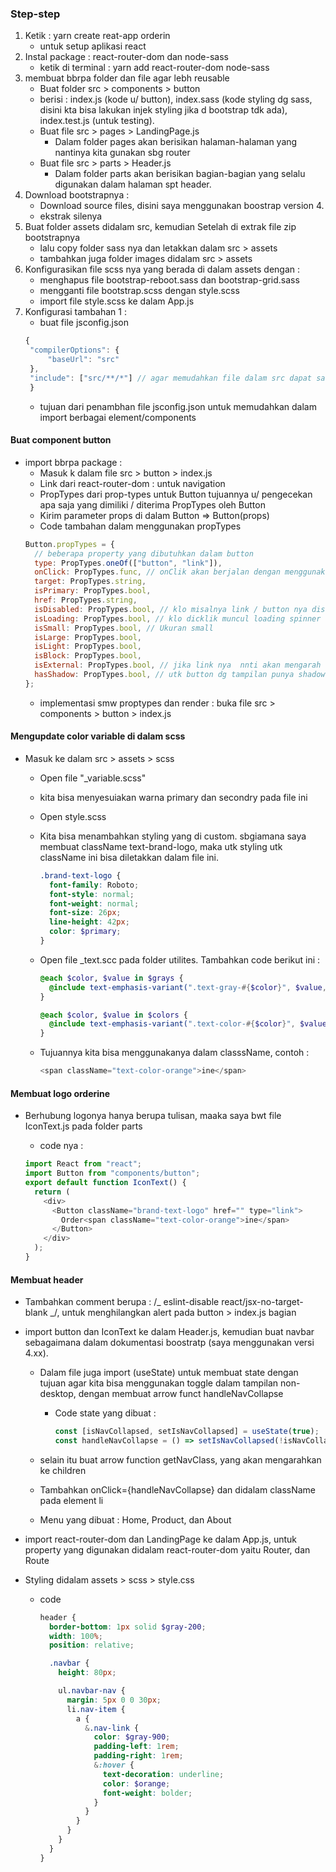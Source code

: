 ### Step-step

1. Ketik : yarn create reat-app orderin
   - untuk setup aplikasi react
2. Instal package : react-router-dom dan node-sass
   - ketik di terminal : yarn add react-router-dom node-sass
3. membuat bbrpa folder dan file agar lebh reusable
   - Buat folder src > components > button
   - berisi : index.js (kode u/ button), index.sass (kode styling dg sass, disini kta bisa lakukan injek styling jika d bootstrap tdk ada), index.test.js (untuk testing).
   - Buat file src > pages > LandingPage.js
     - Dalam folder pages akan berisikan halaman-halaman yang nantinya kita gunakan sbg router
   - Buat file src > parts > Header.js
     - Dalam folder parts akan berisikan bagian-bagian yang selalu digunakan dalam halaman spt header.
4. Download bootstrapnya :
   - Download source files, disini saya menggunakan boostrap version 4.
   - ekstrak silenya
5. Buat folder assets didalam src, kemudian Setelah di extrak file zip bootstrapnya
   - lalu copy folder sass nya dan letakkan dalam src > assets
   - tambahkan juga folder images didalam src > assets
6. Konfigurasikan file scss nya yang berada di dalam assets dengan :
   - menghapus file bootstrap-reboot.sass dan bootstrap-grid.sass
   - mengganti file bootstrap.scss dengan style.scss
   - import file style.scss ke dalam App.js
7. Konfigurasi tambahan 1 :
   - buat file jsconfig.json
   ```js
   {
    "compilerOptions": {
        "baseUrl": "src"
    },
    "include": ["src/**/*"] // agar memudahkan file dalam src dapat saling terkoneksikan, sampai ke dalam path-path nya
    }
   ```
   - tujuan dari penambhan file jsconfig.json untuk memudahkan dalam import berbagai element/components

#### Buat component button

- import bbrpa package :
  - Masuk k dalam file src > button > index.js
  - Link dari react-router-dom : untuk navigation
  - PropTypes dari prop-types untuk Button tujuannya u/ pengecekan apa saja yang dimiliki / diterima PropTypes oleh Button
  - Kirim parameter props di dalam Button => Button(props)
  - Code tambahan dalam menggunakan propTypes
  ```js
  Button.propTypes = {
    // beberapa property yang dibutuhkan dalam button
    type: PropTypes.oneOf(["button", "link"]),
    onClick: PropTypes.func, // onClik akan berjalan dengan menggunakan function
    target: PropTypes.string,
    isPrimary: PropTypes.bool,
    href: PropTypes.string,
    isDisabled: PropTypes.bool, // klo misalnya link / button nya disable
    isLoading: PropTypes.bool, // klo dicklik muncul loading spinner
    isSmall: PropTypes.bool, // Ukuran small
    isLarge: PropTypes.bool,
    isLight: PropTypes.bool,
    isBlock: PropTypes.bool,
    isExternal: PropTypes.bool, // jika link nya  nnti akan mengarah ke luar aplikasi, tp klo cuman k dalam cukup pake Link
    hasShadow: PropTypes.bool, // utk button dg tampilan punya shadow
  };
  ```
  - implementasi smw proptypes dan render : buka file src > components > button > index.js

#### Mengupdate color variable di dalam scss

- Masuk ke dalam src > assets > scss

  - Open file "\_variable.scss"
  - kita bisa menyesuiakan warna primary dan secondry pada file ini
  - Open style.scss
  - Kita bisa menambahkan styling yang di custom. sbgiamana saya membuat className text-brand-logo, maka utk styling utk className ini bisa diletakkan dalam file ini.

    ```scss
    .brand-text-logo {
      font-family: Roboto;
      font-style: normal;
      font-weight: normal;
      font-size: 26px;
      line-height: 42px;
      color: $primary;
    }
    ```

  - Open file \_text.scc pada folder utilites. Tambahkan code berikut ini :

    ```scss
    @each $color, $value in $grays {
      @include text-emphasis-variant(".text-gray-#{$color}", $value, true);
    }

    @each $color, $value in $colors {
      @include text-emphasis-variant(".text-color-#{$color}", $value, true);
    }
    ```

  - Tujuannya kita bisa menggunakanya dalam classsName, contoh :
    ```js
    <span className="text-color-orange">ine</span>
    ```

#### Membuat logo orderine

- Berhubung logonya hanya berupa tulisan, maaka saya bwt file IconText.js pada folder parts

  - code nya :

  ```js
  import React from "react";
  import Button from "components/button";
  export default function IconText() {
    return (
      <div>
        <Button className="brand-text-logo" href="" type="link">
          Order<span className="text-color-orange">ine</span>
        </Button>
      </div>
    );
  }
  ```

#### Membuat header

- Tambahkan comment berupa : /_ eslint-disable react/jsx-no-target-blank _/, untuk menghilangkan alert pada button > index.js bagian <a href> </a>
- import button dan IconText ke dalam Header.js, kemudian buat navbar sebagaimana dalam dokumentasi boostratp (saya menggunakan versi 4.xx).

  - Dalam file juga import (useState) untuk membuat state dengan tujuan agar kita bisa menggunakan toggle dalam tampilan non-desktop, dengan membuat arrow funct handleNavCollapse

    - Code state yang dibuat :

      ```js
      const [isNavCollapsed, setIsNavCollapsed] = useState(true);
      const handleNavCollapse = () => setIsNavCollapsed(!isNavCollapsed);
      ```

  - selain itu buat arrow function getNavClass, yang akan mengarahkan ke children
  - Tambahkan onClick={handleNavCollapse} dan didalam className pada element li
  - Menu yang dibuat : Home, Product, dan About

- import react-router-dom dan LandingPage ke dalam App.js, untuk property yang digunakan didalam react-router-dom yaitu Router, dan Route
- Styling didalam assets > scss > style.css

  - code

    ```scss
    header {
      border-bottom: 1px solid $gray-200;
      width: 100%;
      position: relative;

      .navbar {
        height: 80px;

        ul.navbar-nav {
          margin: 5px 0 0 30px;
          li.nav-item {
            a {
              &.nav-link {
                color: $gray-900;
                padding-left: 1rem;
                padding-right: 1rem;
                &:hover {
                  text-decoration: underline;
                  color: $orange;
                  font-weight: bolder;
                }
              }
            }
          }
        }
      }
    }
    ```
